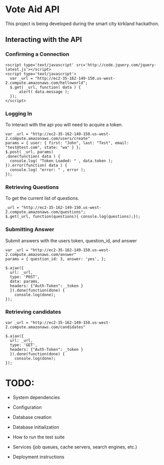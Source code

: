 # Vote Aid API

This project is being developed during the smart city kirkland hackathon.

## Interacting with the API

### Confirming a Connection

    <script type='text/javascript' src='http://code.jquery.com/jquery-latest.js'></script>
    <script type='text/javascript'>
      var _url = "http://ec2-35-162-149-150.us-west-2.compute.amazonaws.com/helloworld";
      $.get( _url, function( data ) {
          alert( data.message );
      });
    </script>

### Logging In

To interact with the api you will need to acquire a token.

    var _url = "http://ec2-35-162-149-150.us-west-2.compute.amazonaws.com/users/create"
    params = { user: { first: "John", last: "Test", email: "test@test.com", state: "wa" } };
    $.post( _url, params)
    .done(function( data ) {
      console.log( "Token Loaded: " , data.token );
    }).error(function( data ) {
      console.log( "error: " , error );
    });

### Retrieving Questions

To get the current list of questions.

    _url = "http://ec2-35-162-149-150.us-west-2.compute.amazonaws.com/questions";
    $.get(_url, function(questions){ console.log(questions);});

### Submitting Answer

Submit answers with the users token, question_id, and answer

    var _url = "http://ec2-35-162-149-150.us-west-2.compute.amazonaws.com/answer"
    params = { question_id: 3, answer: 'yes', };

    $.ajax({
      url: _url,
      type: 'POST',
      data: params,
      headers: {"Auth-Token": _token }
      }).done(function(done) { 
        console.log(done);
    });

### Retrieving candidates 

    var _url = "http://ec2-35-162-149-150.us-west-2.compute.amazonaws.com/candidates"

    $.ajax({
      url: _url,
      type: 'GET',
      headers: {"Auth-Token": _token }
      }).done(function(done) { 
        console.log(done);
    });

# TODO:

* System dependencies

* Configuration

* Database creation

* Database initialization

* How to run the test suite

* Services (job queues, cache servers, search engines, etc.)

* Deployment instructions
